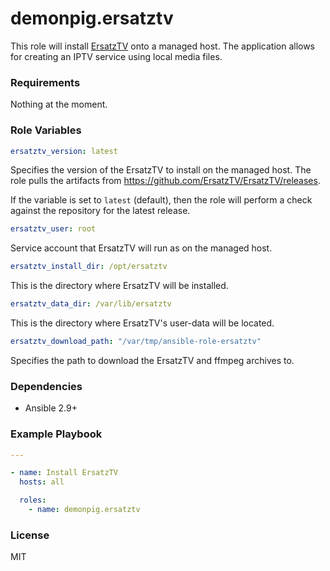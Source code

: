 # demonpig.ersatztv

This role will install [ErsatzTV](https://github.com/ErsatzTV/ErsatzTV) onto a managed host. The application allows for creating an IPTV service using local media files.

### Requirements

Nothing at the moment.

### Role Variables

```yaml
ersatztv_version: latest
```

Specifies the version of the ErsatzTV to install on the managed host. The role pulls the artifacts from https://github.com/ErsatzTV/ErsatzTV/releases.

If the variable is set to `latest` (default), then the role will perform a check against the repository for the latest release.

```yaml
ersatztv_user: root
```

Service account that ErsatzTV will run as on the managed host.

```yaml
ersatztv_install_dir: /opt/ersatztv
```

This is the directory where ErsatzTV will be installed.

```yaml
ersatztv_data_dir: /var/lib/ersatztv
```

This is the directory where ErsatzTV's user-data will be located.

```yaml
ersatztv_download_path: "/var/tmp/ansible-role-ersatztv"
```

Specifies the path to download the ErsatzTV and ffmpeg archives to. 

### Dependencies

- Ansible 2.9+

### Example Playbook

```yaml
---

- name: Install ErsatzTV
  hosts: all

  roles:
    - name: demonpig.ersatztv
```

### License

MIT
